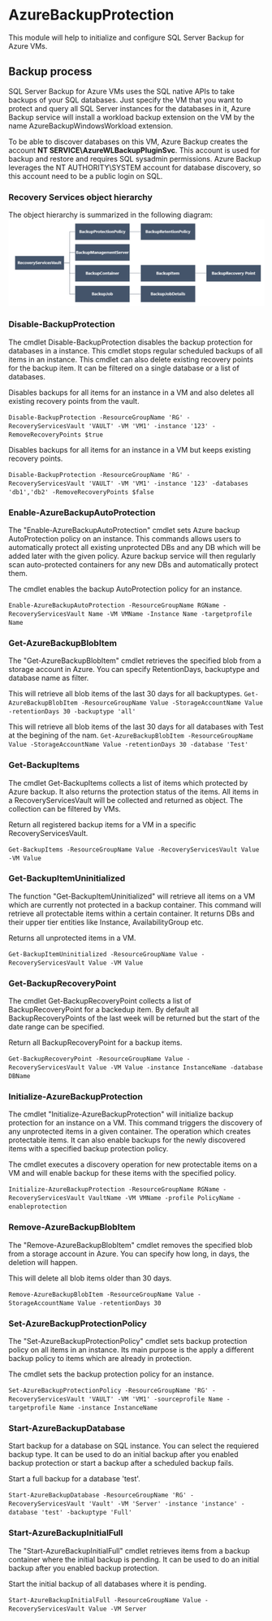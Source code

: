 # AzureBackupProtection

This module will help to initialize and configure SQL Server Backup for Azure VMs.

## Backup process

SQL Server Backup for Azure VMs uses the SQL native APIs to take backups of your SQL databases. Just specify the VM that you want to protect and query all SQL Server instances for the databases in it, Azure Backup service will install a workload backup extension on the VM by the name AzureBackupWindowsWorkload extension.

To be able to discover databases on this VM, Azure Backup creates the account **NT SERVICE\AzureWLBackupPluginSvc**. This account is used for backup and restore and requires SQL sysadmin permissions. Azure Backup leverages the NT AUTHORITY\SYSTEM account for database discovery, so this account need to be a public login on SQL.

### Recovery Services object hierarchy

The object hierarchy is summarized in the following diagram:
![image](/recovery-services-object-hierarchy.png "object hierarchy diagram")

### Disable-BackupProtection

The cmdlet Disable-BackupProtection disables the backup protection for databases in a instance.
This cmdlet stops regular scheduled backups of all items in an instance. This cmdlet can also delete existing recovery points for the backup item.
It can be filtered on a single database or a list of databases.

Disables backups for all items for an instance in a VM and also deletes all existing recovery points from the vault.

`Disable-BackupProtection -ResourceGroupName 'RG' -RecoveryServicesVault 'VAULT' -VM 'VM1' -instance '123' -RemoveRecoveryPoints $true`

Disables backups for all items for an instance in a VM but keeps existing recovery points.

`Disable-BackupProtection -ResourceGroupName 'RG' -RecoveryServicesVault 'VAULT' -VM 'VM1' -instance '123' -databases 'db1','db2' -RemoveRecoveryPoints $false`

### Enable-AzureBackupAutoProtection

The "Enable-AzureBackupAutoProtection" cmdlet sets Azure backup AutoProtection policy on an instance.
This commands allows users to automatically protect all existing unprotected DBs and any DB which will be added later with the given policy. Azure backup service will then regularly scan auto-protected containers for any new DBs and automatically protect them.

The cmdlet enables the backup AutoProtection policy for an instance.

`Enable-AzureBackupAutoProtection -ResourceGroupName RGName -RecoveryServicesVault Name -VM VMName -Instance Name -targetprofile Name`

### Get-AzureBackupBlobItem

The "Get-AzureBackupBlobItem" cmdlet retrieves the specified blob from a storage account in Azure.
You can specify RetentionDays, backuptype and database name as filter.

This will retrieve all blob items of the last 30 days for all backuptypes.
`Get-AzureBackupBlobItem -ResourceGroupName Value -StorageAccountName Value -retentionDays 30 -backuptype 'all'`

This will retrieve all blob items of the last 30 days for all databases with Test at the begining of the nam.
`Get-AzureBackupBlobItem -ResourceGroupName Value -StorageAccountName Value -retentionDays 30 -database 'Test'`

### Get-BackupItems

The cmdlet Get-BackupItems collects a list of items which protected by Azure backup. It also returns the protection status of the items.
All items in a RecoveryServicesVault will be collected and returned as object. The collection can be filtered by VMs.

Return all registered backup items for a VM in a specific RecoveryServicesVault.

`Get-BackupItems -ResourceGroupName Value -RecoveryServicesVault Value -VM Value`

### Get-BackupItemUninitialized

The function "Get-BackupItemUninitialized" will retrieve all items on a VM which are currently not protected in a backup container.
This command will retrieve all protectable items within a certain container. It returns DBs and their upper tier entities like Instance, AvailabilityGroup etc.

Returns all unprotected items in a VM.

`Get-BackupItemUninitialized -ResourceGroupName Value -RecoveryServicesVault Value -VM Value`

### Get-BackupRecoveryPoint

The cmdlet Get-BackupRecoveryPoint collects a list of BackupRecoveryPoint for a backedup item.
By default all BackupRecoveryPoints of the last week will be returned but the start of the date range can be specified.

Return all BackupRecoveryPoint for a backup items.

`Get-BackupRecoveryPoint -ResourceGroupName Value -RecoveryServicesVault Value -VM Value -instance InstanceName -database DBName`

### Initialize-AzureBackupProtection

The cmdlet "Initialize-AzureBackupProtection" will initialize backup protection for an instance on a VM.
This command triggers the discovery of any unprotected items in a given container. The operation which creates protectable items.
It can also enable backups for the newly discovered items with a specified backup protection policy.

The cmdlet executes a discovery operation for new protectable items on a VM and will enable backup for these items with the specified policy.

`Initialize-AzureBackupProtection -ResourceGroupName RGName -RecoveryServicesVault VaultName -VM VMName -profile PolicyName -enableprotection`

### Remove-AzureBackupBlobItem

The "Remove-AzureBackupBlobItem" cmdlet removes the specified blob from a storage account in Azure.
You can specify how long, in days, the deletion will happen.

This will delete all blob items older than 30 days.

`Remove-AzureBackupBlobItem -ResourceGroupName Value -StorageAccountName Value -retentionDays 30`

### Set-AzureBackupProtectionPolicy

The "Set-AzureBackupProtectionPolicy" cmdlet sets backup protection policy on all items in an instance.
Its main purpose is the apply a different backup policy to items which are already in protection.

The cmdlet sets the backup protection policy for an instance.

`Set-AzureBackupProtectionPolicy -ResourceGroupName 'RG' -RecoveryServicesVault 'VAULT' -VM 'VM1' -sourceprofile Name -targetprofile Name -instance InstanceName`

### Start-AzureBackupDatabase

Start backup for a database on SQL instance. You can select the requiered backup type.
It can be used to do an initial backup after you enabled backup protection or start a backup after a scheduled backup fails.

Start a full backup for a database 'test'.

`Start-AzureBackupDatabase -ResourceGroupName 'RG' -RecoveryServicesVault 'Vault' -VM 'Server' -instance 'instance' -database 'test' -backuptype 'Full'`

### Start-AzureBackupInitialFull

The "Start-AzureBackupInitialFull" cmdlet retrieves items from a backup container where the initial backup is pending.
It can be used to do an initial backup after you enabled backup protection.

Start the initial backup of all databases where it is pending.

`Start-AzureBackupInitialFull -ResourceGroupName Value -RecoveryServicesVault Value -VM Server`
